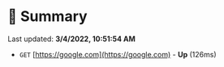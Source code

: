 # 📖 Summary
Last updated: **3/4/2022, 10:51:54 AM**

- `GET` [https://google.com](https://google.com) - **Up** (126ms)
